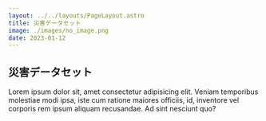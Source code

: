 ```yaml
---
layout: ../../layouts/PageLayout.astro
title: 災害データセット
image: ./images/no_image.png
date: 2023-01-12
---
```

## 災害データセット

Lorem ipsum dolor sit, amet consectetur adipisicing elit. Veniam temporibus molestiae modi ipsa, iste cum ratione maiores officiis, id, inventore vel corporis rem ipsum aliquam recusandae. Ad sint nesciunt quo?
